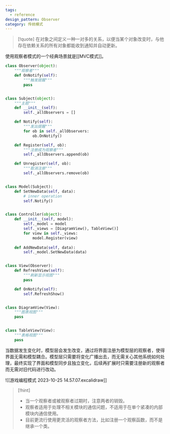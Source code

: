 ```yaml
---
tags:
  - reference
design_pattern: Observer
category: 传统模式
---
```

> [!quote]
   在对象之间定义一种一对多的关系，以便当某个对象改变时，与他存在依赖关系的所有对象都能收到通知并自动更新。

使用观察者模式的一个经典场景就是[[MVC模式]]。

```python
class Observer(object):
	"""观察者"""
	def OnNotify(self):
		"""触发提醒"""
		pass


class Subject(object):
	"""主题"""
	def __init__(self):
		self._allObservers = []

	def Notify(self):
		"""发出提醒"""
		for ob in self._allObservers:
			ob.OnNotify()

	def Register(self, ob):
		"""注册成为观察者"""
		self._allObservers.append(ob)

	def Unregister(self, ob):
		"""取消注册"""
		self._allObservers.remove(ob)


class Model(Subject):
	def SetNewData(self, data):
		# inner operation
		self.Notify()


class Controller(object):
	def __init__(self, model):
		self._model = model
		self._views = [DiagramView(), TableView()]
		for view in self._views:
			model.Register(view)
		
	def AddNewData(self, data):
		self._model.SetNewData(data)


class View(Observer):
	def RefreshView(self):
		"""刷新显示视图"""
		pass

	def OnNotify(self):
		self.RefreshShow()


class DiagramView(View):
	"""图表视图"""
	pass


class TableView(View):
	"""表格视图"""
	pass
```

当数据发生变化时，模型层会发生改变，通过将界面注册为模型层的观察者，使得界面无需和模型耦合。模型层只需要将变化广播出去，而无需关心其他系统如何处理，最终实现了界面和模型同步且独立变化，后续再扩展时只需要注册新的观察者而无需对旧代码进行改动。

![[游戏编程模式 2023-10-25 14.57.07.excalidraw]]

> [!hint]
> - 当一个观察者或被观察者过期时，注意两者的销毁。
> - 观察者适用于处理不相关模块的通信问题，不适用于在单个紧凑的内部模块内通信使用。
> - 目前更流行使用更灵活的观察者方法，比如注册一个观察函数，而不是继承一个类。